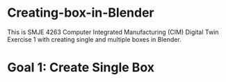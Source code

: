 # Creating-box-in-Blender
This is SMJE 4263 Computer Integrated Manufacturing (CIM) Digital Twin Exercise 1 with creating single and multiple boxes in Blender.

# Goal 1: Create Single Box



